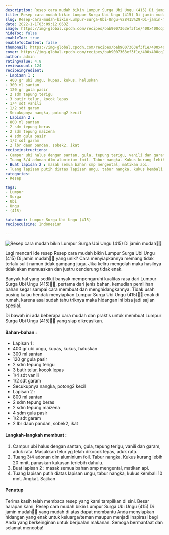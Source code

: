 ```yaml
---
description: Resep cara mudah bikin Lumpur Surga Ubi Ungu (415) Di jamin mudah"
title: Resep cara mudah bikin Lumpur Surga Ubi Ungu (415) Di jamin mudah
slug: Resep-cara-mudah-bikin-Lumpur-Surga-Ubi-Ungu-%28415%29-Di-jamin-mudah
date: 2022-1-1T03:09:12.063Z
image: https://img-global.cpcdn.com/recipes/bab9007363ef3f1e/400x400cq70/photo.jpg
hideToc: false
enableToc: true
enableTocContent: false
thumbnail: https://img-global.cpcdn.com/recipes/bab9007363ef3f1e/400x400cq70/photo.jpg
cover: https://img-global.cpcdn.com/recipes/bab9007363ef3f1e/400x400cq70/photo.jpg
author: admin
ratingvalue: 4.8
reviewcount: 124
recipeingredient:
- Lapisan 1 :
- 400 gr ubi ungu, kupas, kukus, haluskan
- 300 ml santan
- 120 gr gula pasir
- 2 sdm tepung terigu
- 3 butir telur, kocok lepas
- 1/4 sdt vanili
- 1/2 sdt garam
- Secukupnya nangka, potong2 kecil
- Lapisan 2 :
- 800 ml santan
- 2 sdm tepung beras
- 2 sdm tepung maizena
- 4 sdm gula pasir
- 1/2 sdt garam
- 2 lbr daun pandan, sobek2, ikat
recipeinstructions:
- Campur ubi halus dengan santan, gula, tepung terigu, vanili dan garam, aduk rata. Masukkan telur yg telah dikocok lepas, aduk rata.
- Tuang 3/4 adonan dlm aluminium foil. Tabur nangka. Kukus kurang lebih 20 mnit, panaskan kukusan terlebih dahulu.
- Buat lapisan 2 : masak semua bahan smp mengental, matikan api.
- Tuang lapisan putih diatas lapisan ungu, tabur nangka, kukus kembali 10 mnt. Angkat. Sajikan
categories:
- Resep

tags:
- Lumpur
- Surga
- Ubi
- Ungu
- (415)

katakunci: Lumpur Surga Ubi Ungu (415)
recipecuisine: Indonesian

---
```


![Resep cara mudah bikin Lumpur Surga Ubi Ungu (415) Di jamin mudah👩‍🍳](https://img-global.cpcdn.com/recipes/bab9007363ef3f1e/400x400cq70/photo.jpg)

Lagi mencari ide resep Resep cara mudah bikin Lumpur Surga Ubi Ungu (415) Di jamin mudah👩‍🍳 yang unik? Cara menyiapkannya memang tidak terlalu sulit namun tidak gampang juga. Jika keliru mengolah maka hasilnya tidak akan memuaskan dan justru cenderung tidak enak.

Banyak hal yang sedikit banyak mempengaruhi kualitas rasa dari Lumpur Surga Ubi Ungu (415)👩‍🍳, pertama dari jenis bahan, kemudian pemilihan bahan segar sampai cara membuat dan menghidangkannya. Tidak usah pusing kalau hendak menyiapkan Lumpur Surga Ubi Ungu (415)👩‍🍳 enak di rumah, karena asal sudah tahu triknya maka hidangan ini bisa jadi sajian spesial.

Di bawah ini ada beberapa cara mudah dan praktis untuk membuat Lumpur Surga Ubi Ungu (415)👩‍🍳 yang siap dikreasikan.

<!--inarticleads1-->

#### Bahan-bahan :

- Lapisan 1 :
- 400 gr ubi ungu, kupas, kukus, haluskan
- 300 ml santan
- 120 gr gula pasir
- 2 sdm tepung terigu
- 3 butir telur, kocok lepas
- 1/4 sdt vanili
- 1/2 sdt garam
- Secukupnya nangka, potong2 kecil
- Lapisan 2 :
- 800 ml santan
- 2 sdm tepung beras
- 2 sdm tepung maizena
- 4 sdm gula pasir
- 1/2 sdt garam
- 2 lbr daun pandan, sobek2, ikat

<!--inarticleads2-->

#### Langkah-langkah membuat :

1. Campur ubi halus dengan santan, gula, tepung terigu, vanili dan garam, aduk rata. Masukkan telur yg telah dikocok lepas, aduk rata.
1. Tuang 3/4 adonan dlm aluminium foil. Tabur nangka. Kukus kurang lebih 20 mnit, panaskan kukusan terlebih dahulu.
1. Buat lapisan 2 : masak semua bahan smp mengental, matikan api.
1. Tuang lapisan putih diatas lapisan ungu, tabur nangka, kukus kembali 10 mnt. Angkat. Sajikan

#### Penutup

Terima kasih telah membaca resep yang kami tampilkan di sini. Besar harapan kami, Resep cara mudah bikin Lumpur Surga Ubi Ungu (415) Di jamin mudah👩‍🍳 yang mudah di atas dapat membantu Anda menyiapkan hidangan yang enak untuk keluarga/teman maupun menjadi inspirasi bagi Anda yang berkeinginan untuk berjualan makanan. Semoga bermanfaat dan selamat mencoba!